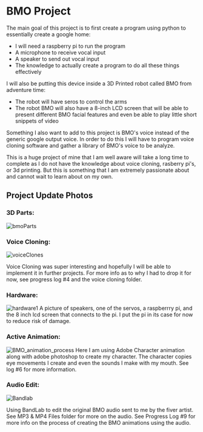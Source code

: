 # BMO Project
The main goal of this project is to first create a program using python to essentially create a google home:
- I will need a raspberry pi to run the program
- A microphone to receive vocal input
- A speaker to send out vocal input
- The knowledge to actually create a program to do all these things effectively

I will also be putting this device inside a 3D Printed robot called BMO from adventure time:
- The robot will have seros to control the arms
- The robot BMO will also have a 8-inch LCD screen that will be able to present different BMO facial features and even be able to play little short snippets of video

Something I also want to add to this project is BMO's voice instead of the generic google output voice. In order to do this I will have to program voice cloning software and gather a library of BMO's voice to be analyze.

This is a huge project of mine that I am well aware will take a long time to complete as I do not have the knowledge about voice cloning, rasberry pi's, or 3d printing.  But this is something that I am extremely passionate about and cannot wait to learn about on my own.

## Project Update Photos ##

### 3D Parts: ###

![bmoParts](https://user-images.githubusercontent.com/90429575/178156009-56a71e19-22a1-451b-bfd6-90b864538390.jpg)

### Voice Cloning: ###

![voiceClones](https://user-images.githubusercontent.com/90429575/178159233-28c44760-1499-4ae7-9382-4c893aa86cca.jpg)

Voice Cloning was super interesting and hopefully I will be able to implement it in further projects.  For more info as to why I had to drop it for now, see progress log #4 and the voice cloning folder.

### Hardware: ###
![hardware1](https://user-images.githubusercontent.com/90429575/178997726-8ee9fed6-fdaf-4b4c-8bc3-2d47864592c9.jpg)
A picture of speakers, one of the servos, a raspberrry pi, and the 8 inch lcd screen that connects to the pi.  I put the pi in its case for now to reduce risk of damage.

### Active Animation: ###
![BMO_animation_process](https://user-images.githubusercontent.com/90429575/179384940-0c90b462-60b4-4351-a3fc-e406c39fa130.png)
Here I am using Adobe Character animation along with adobe photoshop to create my character.  The character copies eye movements I create and even the sounds I make
with my mouth.  See log #6 for more information.

### Audio Edit: ###
![Bandlab](https://user-images.githubusercontent.com/90429575/180095302-20e87bac-f883-43bd-a9dc-43721a5884c9.png)

Using BandLab to edit the original BMO audio sent to me by the fiver artist.  See MP3 & MP4 Files folder for more on the audio.  See Progress Log #9 for more info on the process of creating the BMO animations using the audio.
